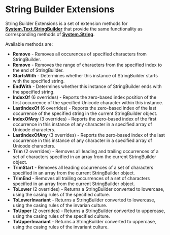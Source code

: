 # String Builder Extensions #
String Builder Extensions is a set of extension methods for **[System.Text.StringBuilder](http://msdn.microsoft.com/en-us/library/system.text.stringbuilder(v=vs.110).aspx)** that provide the same functionality as corresponding methods of **[System.String](http://msdn.microsoft.com/en-us/library/system.string.aspx)**.

Available methods are:

- **Remove** - Removes all occurences of specified characters from StringBuilder.
- **Remove** - Removes the range of characters from the specified index to the end of StringBuilder.
- **StartsWith** - Determines whether this instance of StringBuilder starts with the specified string.
- **EndWith** - Determines whether this instance of StringBuilder ends with the specified string.
- **IndexOf** (6 overrides) - Reports the zero-based index position of the first occurrence of the specified Unicode character within this instance.
- **LastIndexOf** (6 overrides) - Reports the zero-based index of the last occurrence of the specified string in the current StringBuilder object. 
- **IndexOfAny** (3 overrides) - Reports the zero-based index of the first occurrence in this instance of any character in a specified array of Unicode characters. 
- **LastIndexOfAny** (3 overrides) - Reports the zero-based index of the last occurrence in this instance of any character in a specified array of Unicode characters.
- **Trim** (2 overrides) - Removes all leading and trailing occurrences of a set of characters specified in an array from the current StringBuilder object.
- **TrimStart** - Removes all leading occurrences of a set of characters specified in an array from the current StringBuilder object.
- **TrimEnd** - Removes all trailing occurrences of a set of characters specified in an array from the current StringBuilder object.
- **ToLower** (2 overrides) - Returns a StringBuilder converted to lowercase, using the casing rules of the specified culture.
- **ToLowerInvariant** - Returns a StringBuilder converted to lowercase, using the casing rules of the invarian culture.
- **ToUpper** (2 overrides) - Returns a StringBuilder converted to uppercase, using the casing rules of the specified culture.
- **ToUpperInvariant** - Returns a StringBuilder converted to uppercase, using the casing rules of the invariant culture.